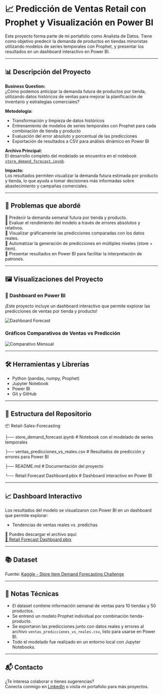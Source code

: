 # 📈 Predicción de Ventas Retail con Prophet y Visualización en Power BI

Este proyecto forma parte de mi portafolio como Analista de Datos. Tiene como objetivo predecir la demanda de productos en tiendas minoristas utilizando modelos de series temporales con Prophet, y presentar los resultados en un dashboard interactivo en Power BI.

---

## 📊 Descripción del Proyecto

**Business Question:**  
¿Cómo podemos anticipar la demanda futura de productos por tienda, utilizando datos históricos de ventas para mejorar la planificación de inventario y estrategias comerciales?

**Metodología:**  
- Transformación y limpieza de datos históricos
- Entrenamiento de modelos de series temporales con Prophet para cada combinación de tienda y producto
- Evaluación del error absoluto y porcentual de las predicciones
- Exportación de resultados a CSV para análisis dinámico en Power BI

**Archivo Principal:**  
El desarrollo completo del modelado se encuentra en el notebook [`store_demand_forecast.ipynb`](store_demand_forecast.ipynb).

**Impacto:**  
Los resultados permiten visualizar la demanda futura estimada por producto y tienda, lo que ayuda a tomar decisiones más informadas sobre abastecimiento y campañas comerciales.

---

## 📌 Problemas que abordé

📌 Predecir la demanda semanal futura por tienda y producto.  
📌 Evaluar el rendimiento del modelo a través de errores absolutos y relativos.  
📌 Visualizar gráficamente las predicciones comparadas con los datos reales.  
📌 Automatizar la generación de predicciones en múltiples niveles (store + item).  
📌 Presentar resultados en Power BI para facilitar la interpretación de patrones.

---

## 🖼️ Visualizaciones del Proyecto

### 🔮 Dashboard en Power BI
¡Este proyecto incluye un dashboard interactivo que permite explorar las predicciones de ventas por tienda y producto!

![Dashboard Forecast](images/retail_forecast_dashboard.png)

### Gráficos Comparativos de Ventas vs Predicción

![Comparativo Mensual](Ventas%20vs%20Predicción%20Mensual.jpg)


---

## 🛠️ Herramientas y Librerías

- Python (pandas, numpy, Prophet)
- Jupyter Notebook
- Power BI
- Git y GitHub

---

## 📁 Estructura del Repositorio

📦 Retail-Sales-Forecasting

├── store_demand_forecast.ipynb        # Notebook con el modelado de series temporales  

├── ventas_predicciones_vs_reales.csv  # Resultados de predicción y errores para Power BI  

├── README.md                          # Documentación del proyecto  

└── Retail Forecast Dashboard.pbix     # Dashboard interactivo en Power BI

---

## 📈 Dashboard Interactivo

Los resultados del modelo se visualizaron con Power BI en un dashboard que permite explorar:

- Tendencias de ventas reales vs. predichas  

🔹 Puedes descargar el archivo aquí:  
[📁 Retail Forecast Dashboard.pbix](./Retail%20Forecast%20Dashboard.pbix)

---

## 📚 Dataset

Fuente: [Kaggle - Store Item Demand Forecasting Challenge](https://www.kaggle.com/competitions/demand-forecasting-kernels-only) 

---

## 📌 Notas Técnicas

- El dataset contiene información semanal de ventas para 10 tiendas y 50 productos.
- Se entrenó un modelo Prophet individual por combinación tienda-producto.
- Se exportaron las predicciones junto con datos reales y errores al archivo `ventas_predicciones_vs_reales.csv`, listo para usarse en Power BI.
- Todo el modelado fue realizado en un entorno local con Jupyter Notebooks.

---

## 📬 Contacto

¿Te interesa colaborar o tienes sugerencias?  
Conecta conmigo en [LinkedIn](https://www.linkedin.com/in/eduardo-alfonso-haro-villanueva-baa50a261/) o visita mi portafolio para más proyectos.

